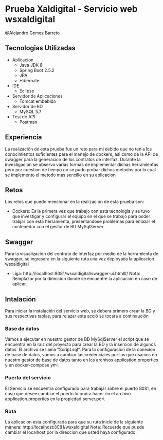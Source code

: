 # Prueba Xaldigital - Servicio web wsxaldigital 
@Alejandro Gomez Barreto
## Tecnologias Utilizadas
- Aplicacion
  - Java JDK 8
  - Spring Boot 2.5.2
  - JPA
  - Hibernate
- IDE
  - Eclipse
- Servidor de Aplicaciones
  - Tomcat embebido
- Servidor de BD
  - MySQL 5.7
- Test de API
  - Postman
## Experiencia
La realización de esta prueba fue un reto para mi debido que no tenia los conocimientos suficientes para el manejo de dockers, asi como de la API de swagger para la generacion de los contratos de interfaz. Durante la investigacion se observo varias formas de implementar dichas herramientas pero por cuestion de tiempo no se pudo probar dichos metodos por lo cual se implemento el metodo mas sencillo en su aplicacion
## Retos
Los retos que puedo mencionar en la realización de esta prueba son:
- Dockers: Es la primera vez que trabajo con esta tecnologia y se tuvo que investigar y configurar el equipo en el que se trabajo para poder trabjar con esta herramienta, presentandose problemas para enlazar el contenedor con el gestor de BD MySqlServer.
## Swagger
Para la visualizacion del contrato de interfaz por medio de la herramienta de swagger, se ingresara en la siguiente ruta una vez deployada la aplicacion wsxaldigital
- Liga: http://localhost:8081/wsxaldigital/swagger-ui.html#/
Nota: Remplazar por la direccion donde se encuentre la aplicación en caso de aplicar.
## Intalación
Para iniciar la instalación del servicio web, se debera primero crear la BD y sus respectivas tablas, para relazar esta acció se tocara a continaución
### Base de datos
Vamos a ejecutar en nuestro gestor de BD MySqlServer el script que se encuentra en la raiz del proyecto para crear la BD y la insercion de algunos datos. El archivo se llama "Script.sql".
Para la configuracion de la conexion de base de datos, vamos a cambiar las credenciales por las que usamos en nuestro gestor de base de datos tanto en los archivos application.properties y en docker-compose.yml. 
### Puerto del servicio
El Servicio se encuentra configurado para trabajar sobre el puerto 8081, en caso que desee cambiar el puerto lo podra hacer en el archivo application.properties en la propiedad server.port
### Ruta
La aplicacion esta configurada para que su ruta inicie de la siguiente manera: http://localhost:8081/wsxaldigital
Nota: Recuerde que puede cambiar el localhost por la direccion que usted haya configurado.

